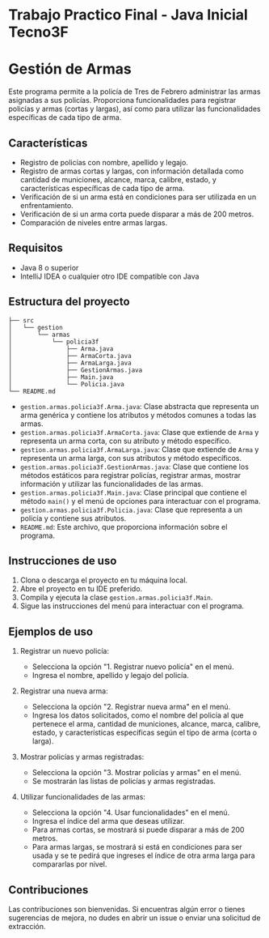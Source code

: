 # **Trabajo Practico Final - Java Inicial Tecno3F**
# Gestión de Armas

Este programa permite a la policía de Tres de Febrero administrar las armas asignadas a sus policías. Proporciona funcionalidades para registrar policías y armas (cortas y largas), así como para utilizar las funcionalidades específicas de cada tipo de arma.

## Características

- Registro de policías con nombre, apellido y legajo.
- Registro de armas cortas y largas, con información detallada como cantidad de municiones, alcance, marca, calibre, estado, y características específicas de cada tipo de arma.
- Verificación de si un arma está en condiciones para ser utilizada en un enfrentamiento.
- Verificación de si un arma corta puede disparar a más de 200 metros.
- Comparación de niveles entre armas largas.

## Requisitos

- Java 8 o superior
- IntelliJ IDEA o cualquier otro IDE compatible con Java

## Estructura del proyecto

```
├── src
│   └── gestion
│       └── armas
│           └── policia3f
│               ├── Arma.java
│               ├── ArmaCorta.java
│               ├── ArmaLarga.java
│               ├── GestionArmas.java
│               ├── Main.java
│               └── Policia.java
└── README.md
```

- `gestion.armas.policia3f.Arma.java`: Clase abstracta que representa un arma genérica y contiene los atributos y métodos comunes a todas las armas.
- `gestion.armas.policia3f.ArmaCorta.java`: Clase que extiende de `Arma` y representa un arma corta, con su atributo y método específico.
- `gestion.armas.policia3f.ArmaLarga.java`: Clase que extiende de `Arma` y representa un arma larga, con sus atributos y método específicos.
- `gestion.armas.policia3f.GestionArmas.java`: Clase que contiene los métodos estáticos para registrar policías, registrar armas, mostrar información y utilizar las funcionalidades de las armas.
- `gestion.armas.policia3f.Main.java`: Clase principal que contiene el método `main()` y el menú de opciones para interactuar con el programa.
- `gestion.armas.policia3f.Policia.java`: Clase que representa a un policía y contiene sus atributos.
- `README.md`: Este archivo, que proporciona información sobre el programa.

## Instrucciones de uso

1. Clona o descarga el proyecto en tu máquina local.
2. Abre el proyecto en tu IDE preferido.
3. Compila y ejecuta la clase `gestion.armas.policia3f.Main`.
4. Sigue las instrucciones del menú para interactuar con el programa.

## Ejemplos de uso

1. Registrar un nuevo policía:
    - Selecciona la opción "1. Registrar nuevo policía" en el menú.
    - Ingresa el nombre, apellido y legajo del policía.

2. Registrar una nueva arma:
    - Selecciona la opción "2. Registrar nueva arma" en el menú.
    - Ingresa los datos solicitados, como el nombre del policía al que pertenece el arma, cantidad de municiones, alcance, marca, calibre, estado, y características específicas según el tipo de arma (corta o larga).

3. Mostrar policías y armas registradas:
    - Selecciona la opción "3. Mostrar policías y armas" en el menú.
    - Se mostrarán las listas de policías y armas registradas.

4. Utilizar funcionalidades de las armas:
    - Selecciona la opción "4. Usar funcionalidades" en el menú.
    - Ingresa el índice del arma que deseas utilizar.
    - Para armas cortas, se mostrará si puede disparar a más de 200 metros.
    - Para armas largas, se mostrará si está en condiciones para ser usada y se te pedirá que ingreses el índice de otra arma larga para compararlas por nivel.

## Contribuciones

Las contribuciones son bienvenidas. Si encuentras algún error o tienes sugerencias de mejora, no dudes en abrir un issue o enviar una solicitud de extracción.
